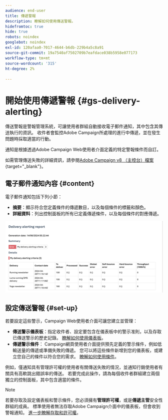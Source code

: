 ```yaml
---
audience: end-user
title: 傳遞警報
description: 瞭解如何使用傳送警報。
hidefromtoc: true
hide: true
robots: noindex
googlebot: noindex
exl-id: 120afaa0-7017-4644-b6db-229b4a5c8a91
source-git-commit: 19a7540af7502709b7eafdace038b5958e077173
workflow-type: tm+mt
source-wordcount: '315'
ht-degree: 2%

---
```


# 開始使用傳遞警報 {#gs-delivery-alerting}

傳送警報是警報管理系統，可讓使用者群組自動接收電子郵件通知，其中包含其傳送執行的資訊。 收件者會監控Adobe Campaign所處理的進行中傳遞，並在發生問題時採取適當的行動。

通知是根據透過Adobe Campaign Web使用者介面定義的特定警報條件而自訂。

如需管理傳送失敗的詳細資訊，請參閱[Adobe Campaign v8 （主控台）檔案](https://experienceleague.adobe.com/en/docs/campaign/campaign-v8/send/failures/delivery-failures#send){target="_blank"}。

## 電子郵件通知內容 {#content}

電子郵件通知包括下列小節：

* **摘要**：顯示符合您定義條件的傳遞數目，以及每個條件的標籤和顏色。
* **詳細資料**：列出控制面板的所有已定義傳遞條件，以及每個條件的對應傳遞。

![說明：此熒幕擷圖顯示電子郵件通知配置，包括摘要和詳細資訊區段。](assets/alerting-email.png)

## 設定傳送警報 {#set-up}

若要設定這些警示，Campaign Web使用者介面可讓您建立並管理：

* **傳送警示儀表板**：指定收件者、設定要包含在儀表板中的警示准則，以及存取已傳送警示的歷史記錄。 [瞭解如何使用儀表板](../msg/delivery-alerting-dashboards.md)。
* **傳遞警示條件**： Campaign網頁使用者介面提供預先定義的警示條件，例如低輸送量的傳遞或準備失敗的傳遞。 您可以將這些條件新增到您的儀表板，或建立您自己的條件以符合您的需求。 [瞭解如何使用條件](../msg/delivery-alerting-criteria.md)。

例如，僅通知具有管理許可權的使用者有關傳送失敗的情況，並通知行銷使用者有關具有高軟跳出錯誤率的傳送。 若要完成此操作，請為每個收件者群組建立兩個獨立的控制面板，其中包含適當的條件。

>[!NOTE]
>
>若要存取及設定儀表板和警示條件，您必須擁有&#x200B;**管理許可權**，或是&#x200B;**傳遞主管**&#x200B;安全性群組的成員。 標準使用者無法存取Adobe Campaign介面中的儀表板，但會收到警報通知。 [進一步瞭解存取和許可權](../get-started/permissions.md)。